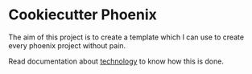 # Cookiecutter Phoenix

The aim of this project is to create a template which I can use to create every phoenix project without pain.

Read documentation about [technology](./docs/technology.md) to know how this is done. 